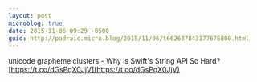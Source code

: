 ```yaml
---
layout: post
microblog: true
date: 2015-11-06 09:29 -0500
guid: http://padraic.micro.blog/2015/11/06/t662637843177676800.html
---
```

unicode grapheme clusters - Why is Swift's String API So Hard? [https://t.co/dGsPqX0JjV](https://t.co/dGsPqX0JjV)
